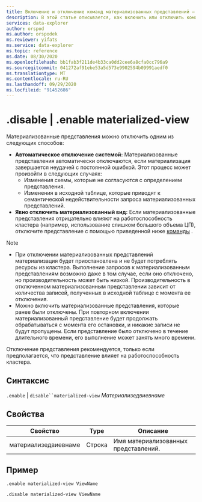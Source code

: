 ```yaml
---
title: Включение и отключение команд материализованных представлений — Azure обозреватель данных
description: В этой статье описывается, как включить или отключить команды материализованных представлений в обозреватель данных Azure.
services: data-explorer
author: orspod
ms.author: orspodek
ms.reviewer: yifats
ms.service: data-explorer
ms.topic: reference
ms.date: 08/30/2020
ms.openlocfilehash: bb1fab3f211de4b33ca0dd2cee6a8cfa0cc796a9
ms.sourcegitcommit: 041272af91ebe53a5d573e9902594b09991aedf0
ms.translationtype: MT
ms.contentlocale: ru-RU
ms.lasthandoff: 09/29/2020
ms.locfileid: "91452686"
---
```

# <a name="disable--enable-materialized-view"></a>.disable | .enable materialized-view

Материализованные представления можно отключить одним из следующих способов:

* **Автоматическое отключение системой:**  Материализованные представления автоматически отключаются, если материализация завершается неудачей с постоянной ошибкой. Этот процесс может произойти в следующих случаях: 
    * Изменения схемы, которые не согласуются с определением представления.  
    * Изменения в исходной таблице, которые приводят к семантической недействительности запроса материализованных представлений. 
* **Явно отключить материализованный вид:**  Если материализованные представления отрицательно влияют на работоспособность кластера (например, использование слишком большого объема ЦП), отключите представление с помощью приведенной ниже [команды](#syntax) .

> [!NOTE]
> * При отключении материализованных представлений материализация будет приостановлена и не будет потреблять ресурсы из кластера. Выполнение запросов к материализованным представлениям возможно даже в том случае, если оно отключено, но производительность может быть низкой. Производительность в отключенном материализованным представлении зависит от количества записей, полученных в исходной таблице с момента ее отключения. 
> * Можно включить материализованные представления, которые ранее были отключены. При повторном включении материализованный представление будет продолжать обрабатываться с момента его остановки, и никакие записи не будут пропущены. Если представление было отключено в течение длительного времени, его выполнение может занять много времени.

Отключение представления рекомендуется, только если предполагается, что представление влияет на работоспособность кластера.

## <a name="syntax"></a>Синтаксис

`.enable` | `disable``materialized-view` *Материализедвиевнаме*

## <a name="properties"></a>Свойства

|Свойство|Type|Описание
|----------------|-------|---|
|материализедвиевнаме|Строка|Имя материализованных представлений.|

## <a name="example"></a>Пример

```kusto
.enable materialized-view ViewName

.disable materialized-view ViewName
```